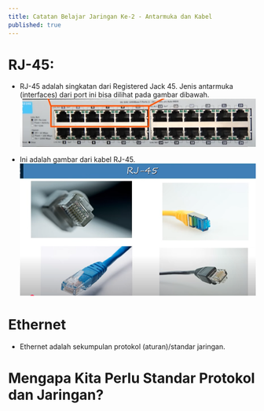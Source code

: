 ```yaml
---
title: Catatan Belajar Jaringan Ke-2 - Antarmuka dan Kabel
published: true
---
```


# RJ-45:
- RJ-45 adalah singkatan dari Registered Jack 45. Jenis antarmuka (interfaces) dari port ini bisa dilihat pada gambar dibawah.
![alt text](images/image.png)

- Ini adalah gambar dari kabel RJ-45.
![alt text](images/image2.png)

# Ethernet
- Ethernet adalah sekumpulan protokol (aturan)/standar jaringan.

# Mengapa Kita Perlu Standar Protokol dan Jaringan?